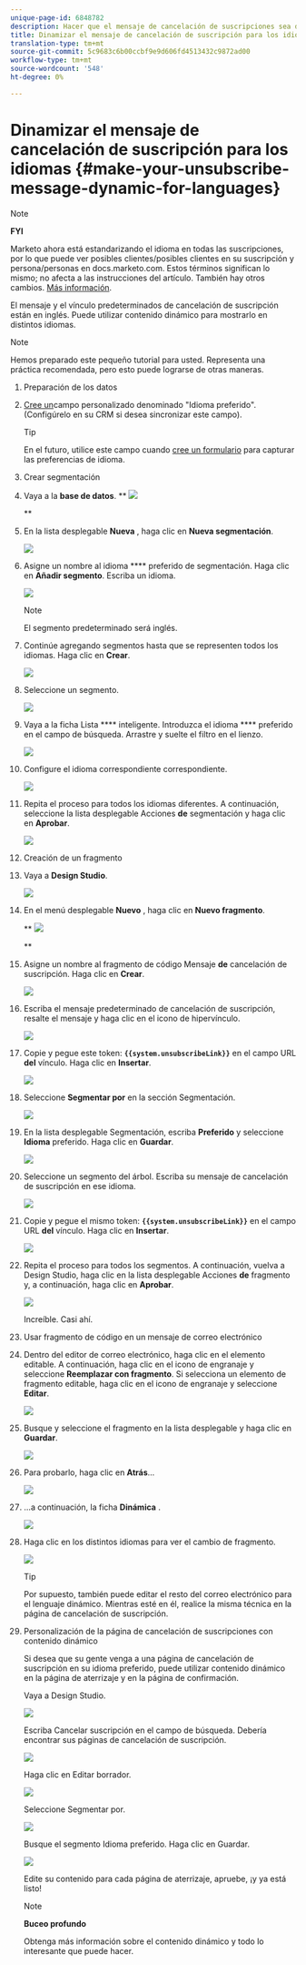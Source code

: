 ```yaml
---
unique-page-id: 6848782
description: Hacer que el mensaje de cancelación de suscripciones sea dinámico para los idiomas - Documentos de marketing - Documentación del producto
title: Dinamizar el mensaje de cancelación de suscripción para los idiomas
translation-type: tm+mt
source-git-commit: 5c9683c6b00ccbf9e9d606fd4513432c9872ad00
workflow-type: tm+mt
source-wordcount: '548'
ht-degree: 0%

---
```



# Dinamizar el mensaje de cancelación de suscripción para los idiomas {#make-your-unsubscribe-message-dynamic-for-languages}

>[!NOTE]
>
>**FYI**
>
>Marketo ahora está estandarizando el idioma en todas las suscripciones, por lo que puede ver posibles clientes/posibles clientes en su suscripción y persona/personas en docs.marketo.com. Estos términos significan lo mismo; no afecta a las instrucciones del artículo. También hay otros cambios. [Más información](http://docs.marketo.com/display/DOCS/Updates+to+Marketo+Terminology).

El mensaje y el vínculo predeterminados de cancelación de suscripción están en inglés. Puede utilizar contenido dinámico para mostrarlo en distintos idiomas.

>[!NOTE]
>
>Hemos preparado este pequeño tutorial para usted. Representa una práctica recomendada, pero esto puede lograrse de otras maneras.

1. Preparación de los datos
1. [Cree un](../../../../product-docs/administration/field-management/create-a-custom-field-in-marketo.md)campo personalizado denominado &quot;Idioma preferido&quot;. (Configúrelo en su CRM si desea sincronizar este campo).

   >[!TIP]
   >
   >En el futuro, utilice este campo cuando [cree un formulario](../../../../product-docs/demand-generation/forms/creating-a-form/create-a-form.md) para capturar las preferencias de idioma.

1. Crear segmentación
1. Vaya a la **base de datos**.
** ![](assets/db.png)

   **

1. En la lista desplegable **Nueva** , haga clic en **Nueva segmentación**.

   ![](assets/two.png)

1. Asigne un nombre al idioma **** preferido de segmentación. Haga clic en **Añadir segmento**. Escriba un idioma.

   ![](assets/image2015-3-9-8-3a33-3a44.png)

   >[!NOTE]
   >
   >El segmento predeterminado será inglés.

1. Continúe agregando segmentos hasta que se representen todos los idiomas. Haga clic en **Crear**.

   ![](assets/image2015-3-9-8-3a38-3a5.png)

1. Seleccione un segmento.

   ![](assets/image2015-3-9-8-3a38-3a17.png)

1. Vaya a la ficha Lista **** inteligente. Introduzca el idioma **** preferido en el campo de búsqueda. Arrastre y suelte el filtro en el lienzo.

   ![](assets/six.png)

1. Configure el idioma correspondiente correspondiente.

   ![](assets/seven.png)

1. Repita el proceso para todos los idiomas diferentes. A continuación, seleccione la lista desplegable Acciones **de** segmentación y haga clic en **Aprobar**.

   ![](assets/image2015-3-9-8-3a39-3a36.png)

1. Creación de un fragmento
1. Vaya a **Design Studio**.

   ![](assets/ds.png)

1. En el menú desplegable **Nuevo** , haga clic en **Nuevo fragmento**.

   ** ![](assets/ten.png)

   **

1. Asigne un nombre al fragmento de código Mensaje **de** cancelación de suscripción. Haga clic en **Crear**.

   ![](assets/image2015-3-9-8-3a40-3a54.png)

1. Escriba el mensaje predeterminado de cancelación de suscripción, resalte el mensaje y haga clic en el icono de hipervínculo.

   ![](assets/image2015-3-9-8-3a41-3a47.png)

1. Copie y pegue este token: **`{{system.unsubscribeLink}}`** en el campo URL **del** vínculo. Haga clic en **Insertar**.

   ![](assets/image2015-3-9-8-3a43-3a17.png)

1. Seleccione **Segmentar por** en la sección Segmentación.

   ![](assets/image2015-3-9-8-3a44-3a16.png)

1. En la lista desplegable Segmentación, escriba **Preferido** y seleccione **Idioma** preferido. Haga clic en **Guardar**.

   ![](assets/image2015-3-9-8-3a44-3a32.png)

1. Seleccione un segmento del árbol. Escriba su mensaje de cancelación de suscripción en ese idioma.

   ![](assets/image2015-3-9-8-3a45-3a43.png)

1. Copie y pegue el mismo token: **`{{system.unsubscribeLink}}`** en el campo URL **del** vínculo. Haga clic en **Insertar**.

   ![](assets/image2015-3-9-8-3a47-3a4.png)

1. Repita el proceso para todos los segmentos. A continuación, vuelva a Design Studio, haga clic en la lista desplegable Acciones **de** fragmento y, a continuación, haga clic en **Aprobar**.

   ![](assets/image2015-3-9-8-3a47-3a34.png)

   Increíble. Casi ahí.

1. Usar fragmento de código en un mensaje de correo electrónico
1. Dentro del editor de correo electrónico, haga clic en el elemento editable. A continuación, haga clic en el icono de engranaje y seleccione **Reemplazar con fragmento**. Si selecciona un elemento de fragmento editable, haga clic en el icono de engranaje y seleccione **Editar**.

   ![](assets/4.1.png)

1. Busque y seleccione el fragmento en la lista desplegable y haga clic en **Guardar**.

   ![](assets/image2015-3-9-8-3a50-3a16.png)

1. Para probarlo, haga clic en **Atrás**...

   ![](assets/4.3.png)

1. ...a continuación, la ficha **Dinámica** .

   ![](assets/4.4.png)

1. Haga clic en los distintos idiomas para ver el cambio de fragmento.

   ![](assets/4.5.png)

   >[!TIP]
   >
   >Por supuesto, también puede editar el resto del correo electrónico para el lenguaje dinámico. Mientras esté en él, realice la misma técnica en la página de cancelación de suscripción.

1. Personalización de la página de cancelación de suscripciones con contenido dinámico

   Si desea que su gente venga a una página de cancelación de suscripción en su idioma preferido, puede utilizar contenido dinámico en la página de aterrizaje y en la página de confirmación.

   Vaya a Design Studio.

   ![](assets/ds.png)

   Escriba Cancelar suscripción en el campo de búsqueda. Debería encontrar sus páginas de cancelación de suscripción.

   ![](assets/image2015-3-9-8-3a51-3a53.png)

   Haga clic en Editar borrador.

   ![](assets/image2015-3-9-8-3a52-3a23.png)

   Seleccione Segmentar por.

   ![](assets/image2015-3-9-8-3a52-3a57.png)

   Busque el segmento Idioma preferido. Haga clic en Guardar.

   ![](assets/image2015-3-9-8-3a53-3a54.png)

   Edite su contenido para cada página de aterrizaje, apruebe, ¡y ya está listo!

   >[!NOTE]
   >
   >**Buceo profundo**
   >
   >
   >Obtenga más información sobre el contenido [](../../../../product-docs/personalization/segmentation-and-snippets/segmentation/understanding-dynamic-content.md) dinámico y todo lo interesante que puede hacer.

